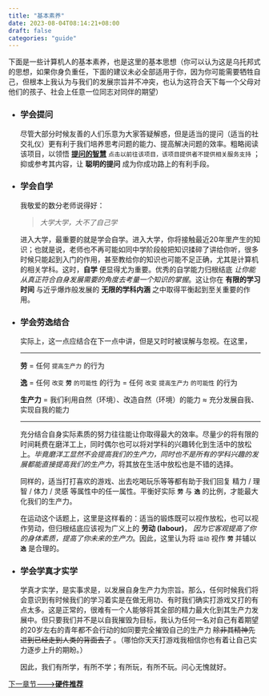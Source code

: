 ```yaml
---
title: "基本素养"
date: 2023-08-04T08:14:21+08:00
draft: false
categories: "guide"
---
```


下面是一些计算机人的基本素养，也是这里的基本思想（你可以认为这是乌托邦式的思想，如果你身负重任，下面的建议未必全部适用于你，因为你可能需要牺牲自己，但根本上我认为与我们的发展宗旨并不冲突，也认为这符合天下每一个父母对他们的孩子、社会上任意一位同志对同伴的期望）

* ### **学会提问**
    
    尽管大部分时候友善的人们乐意为大家答疑解惑，但是适当的提问（适当的社交礼仪）更有利于我们培养思考问题的能力、提高解决问题的效率。粗略阅读该项目，以领悟 [**提问的智慧**](http://git.io/how2ask) `点击以前往该项目，该项目提供者不提供相关服务支持` ；抑或参考其内容，让 **聪明的提问** 成为你成功路上的有利手段。

* ### **学会自学**

    我敬爱的数分老师说得好：

    > *大学大学，大不了自己学*

    进入大学，最重要的就是学会自学。进入大学，你将接触最近20年里产生的知识；也就是说，老师也不再可能如同中学阶段般把知识揉碎了讲给你听，很多时候只能起到入门的作用，甚至教给你的知识也可能不足正确，尤其是计算机的相关学科。这时，**自学** 便显得尤为重要。优秀的自学能力归根结底 *让你能从真正符合自身发展需要的角度去考量一个知识的掌握*。这让你在 **有限的学习时间** 与近乎爆炸般发展的 **无限的学科内涵** 之中取得平衡起到至关重要的作用。

* ### **学会劳逸结合**

    实际上，这一点应结合在下一点中讲，但是又时时被误解与忽视。在这里，

    ***

    **劳** = 任何 `提高生产力` 的行为
    
    **逸** = 任何 `改变` **`劳`** `的可能性` 的行为 = 任何 `改变` `提高生产力` `的可能性` 的行为

    **生产力** = 我们利用自然（环境）、改造自然（环境）的能力 ≈ 充分发展自我、实现自我的能力
    
    ***

    充分结合自身实际素质的努力往往能让你取得最大的效率。尽量少的将有限的时间耗费在磨洋工上，同时偶尔也可以将对学科的兴趣转化到生活中的放松上。*毕竟磨洋工显然不会提高我们的生产力，同时也不是所有的学科兴趣的发展都能直接提高我们的生产力*，将其放在生活中放松也是不错的选择。

    同样的，适当打打喜欢的游戏、出去吃喝玩乐等等都有助于我们回复 精力 / 理智 / 体力 / 灵感 等属性中的任一属性。平衡好实际 **`劳`** 与 **`逸`** 的比例，才能最大化我们的生产力。
    
    在运动这个话题上，这里是这样看的：适当的锻炼既可以视作放松，也可以视作劳动，但归根结底应该视为广义上的 **劳动 (labour)**， *因为它客观提高了你的身体素质，提高了你未来的生产力*。因此，这里认为将 `运动` 视作 **`劳`** 并辅以 **`逸`** 是合理的。

* ### **学会学真才实学**

    学真才实学，是实事求是，以发展自身生产力为宗旨。那么，任何时候我们将会意识到有时候我们的学习着实是在做无用功、有时我们确实打游戏又打的有点太多。这是正常的，很难有一个人能够将其全部的精力最大化到其生产力发展中。但只要我们并不是以自我摧毁为目标，我认为任何一名对自己有着期望的20岁左右的青年都不会行动的如同要完全摧毁自己的生产力 ~~除非其精神先进到已经走到人类的背面去了~~ 。（哪怕你天天打游戏我相信你也有着让自己实力逐步上升的期盼。）
    
    因此，我们有所学，有所不学；有所玩，有所不玩。问心无愧就好。

[下一章节--->**硬件推荐**](./hardware.md)